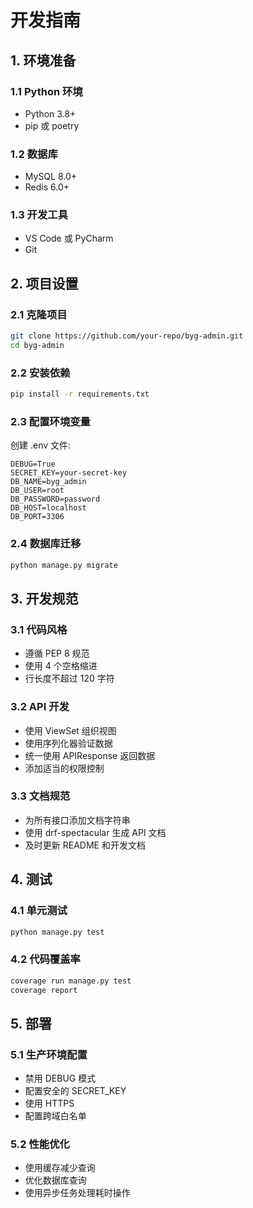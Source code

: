 # 开发指南

## 1. 环境准备

### 1.1 Python 环境

- Python 3.8+
- pip 或 poetry

### 1.2 数据库

- MySQL 8.0+
- Redis 6.0+

### 1.3 开发工具

- VS Code 或 PyCharm
- Git

## 2. 项目设置

### 2.1 克隆项目

```bash
git clone https://github.com/your-repo/byg-admin.git
cd byg-admin
```

### 2.2 安装依赖

```bash
pip install -r requirements.txt
```

### 2.3 配置环境变量

创建 .env 文件:

```env
DEBUG=True
SECRET_KEY=your-secret-key
DB_NAME=byg_admin
DB_USER=root
DB_PASSWORD=password
DB_HOST=localhost
DB_PORT=3306
```

### 2.4 数据库迁移

```bash
python manage.py migrate
```

## 3. 开发规范

### 3.1 代码风格

- 遵循 PEP 8 规范
- 使用 4 个空格缩进
- 行长度不超过 120 字符

### 3.2 API 开发

- 使用 ViewSet 组织视图
- 使用序列化器验证数据
- 统一使用 APIResponse 返回数据
- 添加适当的权限控制

### 3.3 文档规范

- 为所有接口添加文档字符串
- 使用 drf-spectacular 生成 API 文档
- 及时更新 README 和开发文档

## 4. 测试

### 4.1 单元测试

```bash
python manage.py test
```

### 4.2 代码覆盖率

```bash
coverage run manage.py test
coverage report
```

## 5. 部署

### 5.1 生产环境配置

- 禁用 DEBUG 模式
- 配置安全的 SECRET_KEY
- 使用 HTTPS
- 配置跨域白名单

### 5.2 性能优化

- 使用缓存减少查询
- 优化数据库查询
- 使用异步任务处理耗时操作
